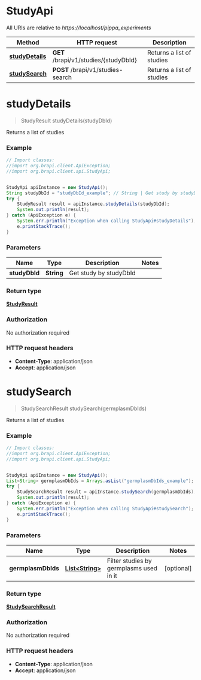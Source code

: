 # StudyApi

All URIs are relative to *https://localhost/pippa_experiments*

Method | HTTP request | Description
------------- | ------------- | -------------
[**studyDetails**](StudyApi.md#studyDetails) | **GET** /brapi/v1/studies/{studyDbId} | Returns a list of studies
[**studySearch**](StudyApi.md#studySearch) | **POST** /brapi/v1/studies-search | Returns a list of studies


<a name="studyDetails"></a>
# **studyDetails**
> StudyResult studyDetails(studyDbId)

Returns a list of studies



### Example
```java
// Import classes:
//import org.brapi.client.ApiException;
//import org.brapi.client.api.StudyApi;


StudyApi apiInstance = new StudyApi();
String studyDbId = "studyDbId_example"; // String | Get study by studyDbId
try {
    StudyResult result = apiInstance.studyDetails(studyDbId);
    System.out.println(result);
} catch (ApiException e) {
    System.err.println("Exception when calling StudyApi#studyDetails");
    e.printStackTrace();
}
```

### Parameters

Name | Type | Description  | Notes
------------- | ------------- | ------------- | -------------
 **studyDbId** | **String**| Get study by studyDbId |

### Return type

[**StudyResult**](StudyResult.md)

### Authorization

No authorization required

### HTTP request headers

 - **Content-Type**: application/json
 - **Accept**: application/json

<a name="studySearch"></a>
# **studySearch**
> StudySearchResult studySearch(germplasmDbIds)

Returns a list of studies



### Example
```java
// Import classes:
//import org.brapi.client.ApiException;
//import org.brapi.client.api.StudyApi;


StudyApi apiInstance = new StudyApi();
List<String> germplasmDbIds = Arrays.asList("germplasmDbIds_example"); // List<String> | Filter studies by germplasms used in it
try {
    StudySearchResult result = apiInstance.studySearch(germplasmDbIds);
    System.out.println(result);
} catch (ApiException e) {
    System.err.println("Exception when calling StudyApi#studySearch");
    e.printStackTrace();
}
```

### Parameters

Name | Type | Description  | Notes
------------- | ------------- | ------------- | -------------
 **germplasmDbIds** | [**List&lt;String&gt;**](String.md)| Filter studies by germplasms used in it | [optional]

### Return type

[**StudySearchResult**](StudySearchResult.md)

### Authorization

No authorization required

### HTTP request headers

 - **Content-Type**: application/json
 - **Accept**: application/json

